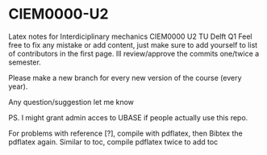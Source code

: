 # CIEM0000-U2
Latex notes for Interdiciplinary mechanics CIEM0000 U2 TU Delft Q1
Feel free to fix any mistake or add content, just make sure to add yourself to list of contributors in the first page. 
Ill review/approve the commits one/twice a semester.

Please make a new branch for every new version of the course (every year).

Any question/suggestion let me know

PS. I might grant admin acces to UBASE if people actually use this repo.

For problems with reference [?], compile with pdflatex, then Bibtex the pdflatex again.
Similar to toc, compile pdflatex twice to add toc
